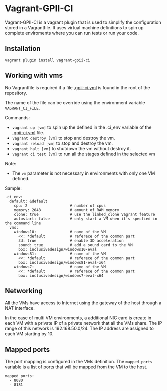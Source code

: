 Vagrant-GPII-CI
=============

Vagrant-GPII-CI is a vagrant plugin that is used to simplify the configuration stored in a Vagrantfile. It uses virtual machine definitions to spin up complete
enviroments where you can run tests or run your code.

Installation
------------

```
vagrant plugin install vagrant-gpii-ci
```

Working with vms
----------------

No Vagrantfile is required if a file [.gpii-ci.yml](gpii-ci.yml.template) is found in the root of the repository.

The name of the file can be override using the environment variable `VAGRANT_CI_FILE`.

Commands:

 * `vagrant up [vm]` to spin up the defined in the .ci_env variable of the [.gpii-ci.yml](gpii-ci.yml.template) file. 
 * `vagrant destroy [vm]` to stop and destroy the vm.
 * `vagrant reload [vm]` to stop and destroy the vm.
 * `vagrant halt [vm]` to shutdown the vm without destroy it.
 * `vagrant ci test [vm]` to run all the stages defined in the selected vm


Note:

 * The `vm` parameter is not necessary in environments with only one VM defined.

Sample:


```
.ci_env:
  default: &default
    cpu: 2                   # number of cpus
    memory: 2048             # amount of RAM memory
    clone: true              # use the linked_clone Vagrant feature
    autostart: false         # only start a VM when it's specfied in the command line
  vms:
    windows10:               # name of the VM
      <<: *default           # referece of the common part
      3d: true               # enable 3D acceleration
      sound: true            # add a sound card to the VM
      box: inclusivedesign/windows10-eval
    windows81:               # name of the VM
      <<: *default           # referece of the common part
      box: inclusivedesign/windows81-eval-x64
    windows7:                # name of the VM
      <<: *default           # referece of the common part
      box: inclusivedesign/windows7-eval-x64
```

Networking
----------

All the VMs have access to Internet using the gateway of the host through a NAT interface.

In the case of multi VM environments, a additional NIC card is create in each VM with a private IP of a private network that all the VMs share. The IP range of this network is 192.168.50.0/24. The IP address are assigned to each VM starting by 10.

Mapped ports
---------------

The port mapping is configured in the VMs definition. The `mapped_ports`
variable is a list of ports that will be mapped from the VM to the host.

```
mapped_ports:
  - 8080
  - 8181
```

